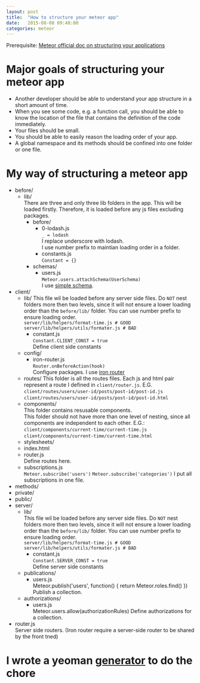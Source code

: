 ```yaml
---
layout: post
title:  "How to structure your meteor app"
date:   2015-08-08 09:48:00
categories: meteor
---
```


Prerequisite: [Meteor official doc on structuring your applications][doc]

# Major goals of structuring your meteor app
- Another developer should be able to understand your app structure in a
  short amount of time.
- When you see some code, e.g. a function call, you should be able to know the
  location of the file that contains the definition of the code immediately.
- Your files should be small.
- You should be able to easily reason the loading order of your app.
- A global namespace and its methods should be confined into one folder or one
  file.

# My way of structuring a meteor app
- before/
  - lib/  
    There are three and only three lib folders in the app. This will be loaded
    firstly. Therefore, it is loaded before any js files excluding packages.
    - before/  
      - 0-lodash.js  
        ```_ = lodash```  
        I replace underscore with lodash.  
        I use number prefix to maintian loading order in a folder.
      - constants.js  
        ```Constant = {}```
    - schemas/
      - users.js  
        ```Meteor.users.attachSchema(UserSchema)```  
        I use [simple schema][simple-schema].
- client/
  - lib/
    This file wil be loaded before any server side files. Do `NOT` nest folders
    more then two levels, since it will not ensure a lower loading order than
    the ```before/lib/``` folder. You can use number prefix to ensure loading
    order.  
    ```server/lib/helpers/format-time.js # GOOD```  
    ```server/lib/helpers/utils/formater.js # BAD```  
    - constant.js  
      ```Constant.CLIENT_CONST = true```  
      Define client side constants
  - config/  
    - iron-router.js  
      ```Router.onBeforeAction(hook)```  
      Configure packages. I use [iron router][iron-router]
  - routes/
    This folder is all the routes files. Each js and html pair represent a
    route I defined in ```client/router.js```. E.G.  
    ```client/routes/users/user-id/posts/post-id/post-id.js```
    ```client/routes/users/user-id/posts/post-id/post-id.html```
  - components/  
    This folder contains resusable components.  
    This folder should not have more than one level of nesting, since all
    components are independent to each other. E.G.:  
    ```client/components/current-time/current-time.js```  
    ```client/components/current-time/current-time.html```  
  - stylesheets/
  - index.html
  - router.js  
    Define routes here.
  - subscriptions.js  
    ```Meteor.subscribe('users')```
    ```Meteor.subscribe('categories')```
    I put all subscriptions in one file.
- methods/
- private/
- public/
- server/
  - lib/  
    This file wil be loaded before any server side files. Do `NOT` nest folders
    more then two levels, since it will not ensure a lower loading order than
    the ```before/lib/``` folder. You can use number prefix to ensure loading
    order.  
    ```server/lib/helpers/format-time.js # GOOD```  
    ```server/lib/helpers/utils/formater.js # BAD```  
    - constant.js  
      ```Constant.SERVER_CONST = true```  
      Define server side constants
  - publications/
    - users.js  
      Meteor.publish('users', function() { return Meteor.roles.find() })
      Publish a collection.
  - authorizations/
    - users.js  
      Meteor.users.allow(authorizationRules)
      Define authorizations for a collection.
- router.js  
  Server side routers. (Iron router require a server-side router to be shared
  by the front tned)

# I wrote a yeoman [generator][generator-meteor-poetic] to do the chore

[doc]: http://docs.meteor.com/#/full/structuringyourapp
[simple-schema]: https://github.com/aldeed/meteor-simple-schema
[iron-router]: https://github.com/iron-meteor/iron-router
[generator-meteor-poetic]: https://github.com/poetic/generator-meteor-poetic
